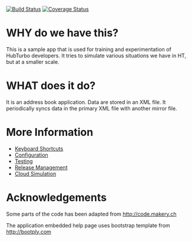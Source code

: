 [![Build Status](https://travis-ci.org/HubTurbo/addressbook.svg?branch=master)](https://travis-ci.org/HubTurbo/addressbook.svg?branch=master)
[![Coverage Status](https://coveralls.io/repos/github/HubTurbo/addressbook/badge.svg?branch=master)](https://coveralls.io/github/HubTurbo/addressbook?branch=master)

# WHY do we have this?
This is a sample app that is used for training and experimentation of HubTurbo developers.
It tries to simulate various situations we have in HT, but at a smaller scale.

# WHAT does it do?
It is an address book application. Data are stored in an XML file.
It periodically syncs data in the primary XML file with another mirror file.

# More Information
- [Keyboard Shortcuts](docs/KeyboardShortcuts.md)
- [Configuration](docs/Configuration.md)
- [Testing](docs/Testing.md)
- [Release Management](docs/Release.md)
- [Cloud Simulation](docs/CloudSimulation.md)

# Acknowledgements
Some parts of the code has been adapted from http://code.makery.ch

The application embedded help page uses bootstrap template from http://bootply.com

